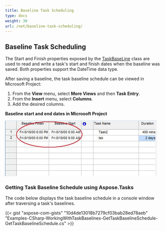 ```yaml
---
title: Baseline Task Scheduling
type: docs
weight: 30
url: /net/baseline-task-scheduling/
---
```


## **Baseline Task Scheduling**
The Start and Finish properties exposed by the [TaskBaseLine]() class are used to read and write a task's start and finish dates when the baseline was saved. Both properties support the DateTime data type.

After saving a baseline, the task baseline schedule can be viewed in Microsoft Project:

1. From the **View** menu, select **More Views** and then **Task Entry**.
1. From the **Insert** menu, select **Columns**.
1. Add the desired columns.


**Baseline start and end dates in Microsoft Project** 

![todo:image_alt_text](baseline-task-scheduling_1.png)
### **Getting Task Baseline Schedule using Aspose.Tasks**
The code below displays the task baseline schedule in a console window after traversing a task's baselines.

{{< gist "aspose-com-gists" "10d4de13018b7279cf03bab28ed78aeb" "Examples-CSharp-WorkingWithTaskBaselines-GetTaskBaselineSchedule-GetTaskBaselineSchedule.cs" >}}
